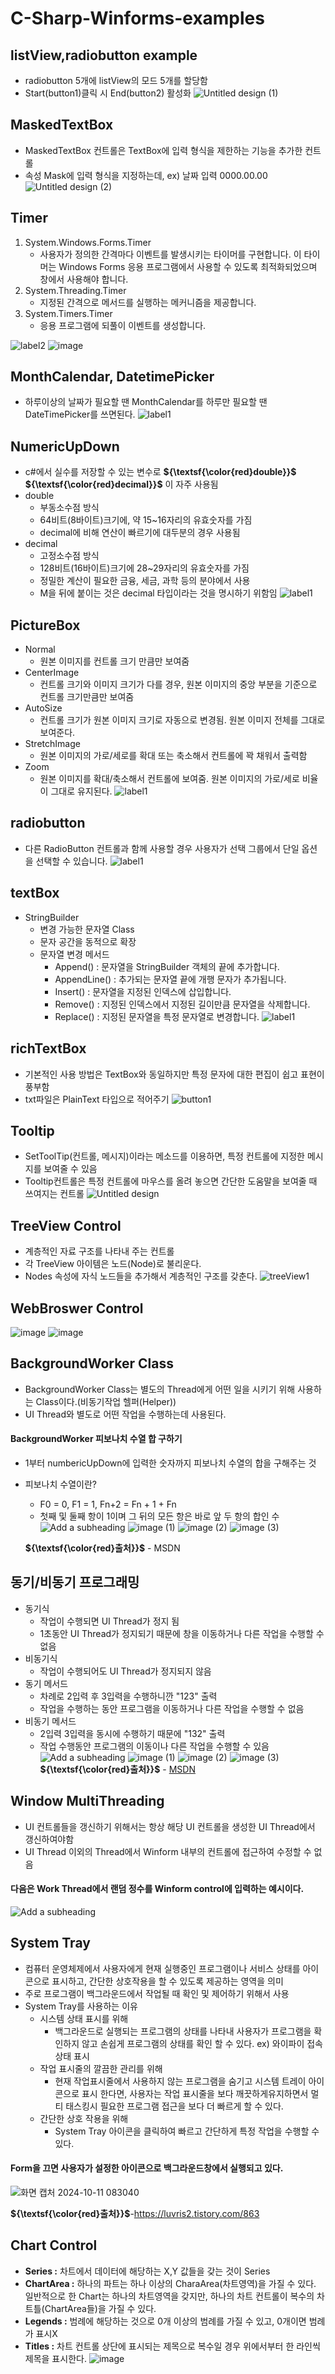 # C-Sharp-Winforms-examples  

## listView,radiobutton example  
- radiobutton 5개에 listView의 모드 5개를 할당함
- Start(button1)클릭 시 End(button2) 활성화
![Untitled design (1)](https://github.com/user-attachments/assets/d38ac3ac-2583-4903-ab6a-4d10a41ee460)

## MaskedTextBox  
- MaskedTextBox 컨트롤은 TextBox에 입력 형식을 제한하는 기능을 추가한 컨트롤
- 속성 Mask에 입력 형식을 지정하는데, ex) 날짜 입력 0000.00.00
![Untitled design (2)](https://github.com/user-attachments/assets/a3b1ef92-d631-4334-b8ee-f1b5ef87b42c)

## Timer  
1. System.Windows.Forms.Timer
   - 사용자가 정의한 간격마다 이벤트를 발생시키는 타이머를 구현합니다. 이 타이머는 Windows Forms 응용 프로그램에서 사용할 수 있도록 최적화되었으며 창에서 사용해야 합니다. 
2. System.Threading.Timer
   - 지정된 간격으로 메서드를 실행하는 메커니즘을 제공합니다. 
3. System.Timers.Timer
   - 응용 프로그램에 되풀이 이벤트를 생성합니다.
     
![label2](https://github.com/user-attachments/assets/6f2f9b05-5a59-4f1f-975d-7f8acc0d2b81)
![image](https://github.com/user-attachments/assets/02b5ecdb-35fd-42b0-a692-5b08e09bd098)


## MonthCalendar, DatetimePicker  
- 하루이상의 날짜가 필요할 땐 MonthCalendar를 하루만 필요할 땐 DateTimePicker를 쓰면된다.
![label1](https://github.com/user-attachments/assets/5ef7c5f8-99e5-4c23-9022-e23889703c96)

## NumericUpDown  
- c#에서 실수를 저장할 수 있는 변수로 **${\textsf{\color{red}double}}$** **${\textsf{\color{red}decimal}}$** 이 자주 사용됨
- double
  - 부동소수점 방식
  - 64비트(8바이트)크기에, 약 15~16자리의 유효숫자를 가짐
  - decimal에 비해 연산이 빠르기에 대두분의 경우 사용됨
- decimal
  - 고정소수점 방식
  - 128비트(16바이트)크기에 28~29자리의 유효숫자를 가짐
  - 정밀한 계산이 필요한 금융, 세금, 과학 등의 분야에서 사용
  - M을 뒤에 붙이는 것은 decimal 타입이라는 것을 명시하기 위함임
![label1](https://github.com/user-attachments/assets/7423b348-65d1-4b7d-bd22-500c83d88fbb)

## PictureBox  
- Normal
   - 원본 이미지를 컨트롤 크기 만큼만 보여줌
- CenterImage
   - 컨트롤 크기와 이미지 크기가 다를 경우, 원본 이미지의 중앙 부분을 기준으로 컨트롤 크기만큼만 보여줌
- AutoSize
   - 컨트롤 크기가 원본 이미지 크기로 자동으로 변경됨. 원본 이미지 전체를 그대로 보여준다.
- StretchImage
   - 원본 이미지의 가로/세로를 확대 또는 축소해서 컨트롤에 꽉 채워서 출력함
- Zoom
   - 원본 이미지를 확대/축소해서 컨트롤에 보여줌. 원본 이미지의 가로/세로 비율이 그대로 유지된다.
![label1](https://github.com/user-attachments/assets/8a172962-abb9-41bd-9014-e58dfc5ea995)

## radiobutton  
- 다른 RadioButton 컨트롤과 함께 사용할 경우 사용자가 선택 그룹에서 단일 옵션을 선택할 수 있습니다.
![label1](https://github.com/user-attachments/assets/885d20d1-bc92-4d54-bfe1-4165b66a6c71)

## textBox  
- StringBuilder
   - 변경 가능한 문자열 Class
   - 문자 공간을 동적으로 확장
   - 문자열 변경 메서드
      - Append() : 문자열을 StringBuilder 객체의 끝에 추가합니다.
      - AppendLine() : 추가되는 문자열 끝에 개행 문자가 추가됩니다.
      - Insert() : 문자열을 지정된 인덱스에 삽입합니다.
      - Remove() : 지정된 인덱스에서 지정된 길이만큼 문자열을 삭제합니다.
      - Replace() : 지정된 문자열을 특정 문자열로 변경합니다.
![label1](https://github.com/user-attachments/assets/b9ae2813-76b2-4076-a712-3683d58c6441)

## richTextBox  
- 기본적인 사용 방법은 TextBox와 동일하지만 특정 문자에 대한 편집이 쉽고 표현이 풍부함
- txt파일은 PlainText 타입으로 적어주기
![button1](https://github.com/user-attachments/assets/00134355-34d4-43c1-a4a5-53add49827d6)

## Tooltip  
- SetToolTip(컨트롤, 메시지)이라는 메소드를 이용하면, 특정 컨트롤에 지정한 메시지를 보여줄 수 있음
- Tooltip컨트롤은 특정 컨트롤에 마우스를 올려 놓으면 간단한 도움말을 보여줄 때 쓰여지는 컨트롤
![Untitled design](https://github.com/user-attachments/assets/aede2162-07c1-4d3f-a1df-ef57064d46ec)

## TreeView Control    
- 계층적인 자료 구조를 나타내 주는 컨트롤
- 각 TreeView 아이템은 노드(Node)로 불리운다.
- Nodes 속성에 자식 노드들을 추가해서 계층적인 구조를 갖춘다.
![treeView1](https://github.com/user-attachments/assets/10accab3-91b1-4de7-9af2-d7f910d7b837)

## WebBroswer Control  
![image](https://github.com/user-attachments/assets/2e090d7c-146c-4840-ac5d-99aa481c2bcb)
![image](https://github.com/user-attachments/assets/d055cdeb-b339-42f2-a129-4b3b9eb69192)  

## BackgroundWorker Class  
- BackgroundWorker Class는 별도의 Thread에게 어떤 일을 시키기 위해 사용하는 Class이다.(비동기작업 헬퍼(Helper))
- UI Thread와 별도로 어떤 작업을 수행하는데 사용된다.
#### BackgroundWorker 피보나치 수열 합 구하기  
- 1부터 numbericUpDown에 입력한 숫자까지 피보나치 수열의 합을 구해주는 것
- 피보나치 수열이란?
  - F0 = 0, F1 = 1, Fn+2 = Fn + 1 + Fn
  - 첫째 및 둘째 항이 1이며 그 뒤의 모든 항은 바로 앞 두 항의 합인 수  
![Add a subheading](https://github.com/user-attachments/assets/c8890320-e213-4eb5-98dc-284bd818f5f3)
![image (1)](https://github.com/user-attachments/assets/64ef0675-b561-4e52-99f3-b7bfea3f6696)
![image (2)](https://github.com/user-attachments/assets/cbf65113-dcb0-408c-b33b-74960ff98210)
![image (3)](https://github.com/user-attachments/assets/62402e5b-ec50-42c9-9976-532a9b34f55f)
  
  **${\textsf{\color{red}출처}}$** - MSDN

## 동기/비동기 프로그래밍  
- 동기식
  - 작업이 수행되면 UI Thread가 정지 됨
  - 1초동안 UI Thread가 정지되기 때문에 창을 이동하거나 다른 작업을 수행할 수 없음
- 비동기식
  - 작업이 수행되어도 UI Thread가 정지되지 않음
- 동기 메서드
  - 차례로 2입력 후 3입력을 수행하니깐 "123" 출력
  - 작업을 수행하는 동안 프로그램을 이동하거나 다른 작업을 수행할 수 없음
- 비동기 메서드
  - 2입력 3입력을 동시에 수행하기 때문에 "132" 출력
  - 작업 수행동안 프로그램의 이동이나 다른 작업을 수행할 수 있음
![Add a subheading](https://github.com/user-attachments/assets/a203ac1c-0f78-4a6f-b55e-97e0836f0d76)
![image (1)](https://github.com/user-attachments/assets/c673aeda-399a-42ec-a887-b72fce1552e8)
![image (2)](https://github.com/user-attachments/assets/8a943a2f-2112-4bee-9127-e302de6ec83b)
![image (3)](https://github.com/user-attachments/assets/aae0e75a-022d-43e4-920a-3c4be601e0dc)
 **${\textsf{\color{red}출처}}$** - [MSDN](https://luvris2.tistory.com/559)

## Window MultiThreading  
- UI 컨트롤들을 갱신하기 위해서는 항상 해당 UI 컨트롤을 생성한 UI Thread에서 갱신하여야함
- UI Thread 이외의 Thread에서 Winform 내부의 컨트롤에 접근하여 수정할 수 없음
#### 다음은 Work Thread에서 랜덤 정수를 Winform control에 입력하는 예시이다.
![Add a subheading](https://github.com/user-attachments/assets/28441845-bc45-435b-8142-ac1f607ef6e0)

## System Tray  
- 컴퓨터 운영체제에서 사용자에게 현재 실행중인 프로그램이나 서비스 상태를 아이콘으로 표시하고, 간단한 상호작용을 할 수 있도록 제공하는 영역을 의미
- 주로 프로그램이 백그라운드에서 작업될 때 확인 및 제어하기 위해서 사용
- System Tray를 사용하는 이유
  - 시스템 상태 표시를 위해
    - 백그라운드로 실행되는 프로그램의 상태를 나타내 사용자가 프로그램을 확인하지 않고 손쉽게 프로그램의 상태를 확인 할 수 있다.
      ex) 와이파이 접속 상태 표시
  - 작업 표시줄의 깔끔한 관리를 위해
      - 현재 작업표시줄에서 사용하지 않는 프로그램을 숨기고 시스템 트레이 아이콘으로 표시 한다면, 사용자는 작업 표시줄을 보다 깨끗하게유지하면서 멀티 태스킹시 필요한 프로그램 접근을 보다 더 빠르게 할 수 있다.
  - 간단한 상호 작용을 위해
      - System Tray 아이콘을 클릭하여 빠르고 간단하게 특정 작업을 수행할 수 있다.
#### Form을 끄면 사용자가 설정한 아이콘으로 백그라운드창에서 실행되고 있다.  
![화면 캡처 2024-10-11 083040](https://github.com/user-attachments/assets/2a8fddd2-c906-4a17-8b22-fdf5d30d78a1)

 **${\textsf{\color{red}출처}}$**-https://luvris2.tistory.com/863  

## Chart Control  
- **Series :** 차트에서 데이터에 해당하는 X,Y 값들을 갖는 것이 Series
- **ChartArea :** 하나의 파트는 하나 이상의 CharaArea(차트영역)을 가질 수 있다. 일반적으로 한 Chart는 하나의 차트영역을 갖지만, 하나의 차트 컨트롤이 복수의 차트틀(ChartArea들)을 가질 수 있다.
- **Legends :** 범례에 해당하는 것으로 0개 이상의 범례를 가질 수 있고, 0개이면 범례가 표시X
- **Titles :** 차트 컨트롤 상단에 표시되는 제목으로 복수일 경우 위에서부터 한 라인씩 제목을 표시한다.
![image](https://github.com/user-attachments/assets/691c5a52-eee1-416e-b03e-07f8d4c9242b)
